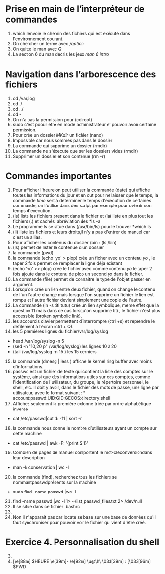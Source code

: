 # Prise en main de l’interpréteur de commandes
1. which renvoie le chemin des fichiers qui est exécuté dans l'environnement courant.
2. On chercher un terme  avec  */option*
3. On quitte le man avec *Q*
4. La section 6 du man  decris les jeux  *man 6 intro*

# Navigation dans l’arborescence des fichiers
1. cd  /var/log
2. cd ./ 
3. cd ../ 
4. cd - 
5. On n'a pas la permission pour (cd root)  
6. sudo c'est poour etre en mode administrateur et pouvoir avoir certaine permission.
7. Pour crée un dossier *MKdir* un fichier (nano)
8. Impossible car nous sommes pas dans le dossier 
9. La commande qui supprime un dossier (rmdir)
10. La commande ne s'éxecute que sur les dossiers vides (rmdir) 
11. Supprimer un dossier et son contenue  (rm -r)

# Commandes importantes
1. Pour afficher l'heure on peut utiliser la commande (date) qui affiche toutes les informations du jour et un cut pour ne laisser que le temps, la commande *time* sert à determiner le temps d'execution de certaines commande, on l'utilise dans des script par exemple pour ovtenir son temps d'execution.
2. (ls) liste les fichiers present dans le fichier  et (la) liste en plus tout les fichiers (.) et cachés, abréviation des *ls -a 
3. Le programme ls se situe dans (/usr/bin/ls) pour le trouver *which ls
4. (ll) liste les fichiers et leurs droits,il n'y a pas d'entrer de manuel car c'est un allias.
5. Pour afficher les contenus du dossier /bin : (ls /bin)
6. (ls) permet de lister le contenue d'un dossier
7. la commande (pwd)
8. la commande (echo 'yo' > plop) crée un ficher avec un contenu *yo* , le taper 2 fois permet de remplacer la ligne  déja existant
9. (echo 'yo' >> plop) crée le fichier avec comme contenu *yo* le taper 2 fois ajoute dans le contenu de plop  un second *yo* dans le fichier.
10. La commande (file) permet de connaitre le type de l'objet passer en argument.
11. Lorsqu'on crée un lien entre deux fichier, quand on change le contenu de l'un l'autre change mais lorsque l'on supprime un fichier le lien est rompu et l'autre fichier devient simplement une copie de l'autre.
12. La commande (ln -s titi tutu) crée un lien symbolique, meme  effet que la question 11 mais dans ce cas lorsqu'on supprime  titi , le  fichier n'est plus accessible (broken symbolic link).
13. les accourcis clavier permettent d’interrompre (ctrl +s) et reprendre le défilement à l’écran (ctrl + Q).
14. les 5 premières lignes du fichier/var/log/syslog 
  * head /var/log/syslog -n 5
  * (sed -n "10,20 p" /var/log/syslog) les lignes 10 à 20
  * (tail /var/log/syslog -n 15 ) les 15 derniers
 15. la commande (dmesg | less ) affiche le kernel ring buffer avec moins d'informations.
 16. passwd est un fichier de texte qui contient la liste des comptes sur le système, ainsi que des informations utiles sur ces comptes, comme l'identification de l'utilisateur, du groupe, le répertoire personnel, le shell, etc. Il doit y avoir, dans le fichier des mots de passe, une ligne par utilisateur, avec le format suivant : * account:passwd:UID:GID:GECOS:directory:shell 
17. Aﬀichez seulement la première colonne triée par ordre alphabétique inverse
*  cat /etc/passwd|cut d: -f1  | sort -r
18. la commande nous donne le nombre d’utilisateurs ayant un compte sur cette machine
  * cat /etc/passwd | awk -F: '{print $ 1}'
19. Combien de pages de manuel comportent le mot-cléconversiondans leur description
  * man -k conservation | wc -l 
20. la commande (find), recherchez tous les fichiers se nommantpasswdprésents sur la machine
  * sudo find -name passwd |wc -l
21. find -name passwd |wc -l  1> ~/list_passwd_files.txt 2> /dev/null
22. Il se situe dans ce fichier .bashrc
23.
24. Non il n'apparait pas car locate se base sur une base de données qu'il faut synchroniser pour pouvoir voir le fichier qui vient d'être créé.

# Exercice 4. Personnalisation du shell

3. 
4. \[\e[88m] $HEURE \e[39m]- \e[92m] \u@\h\ \033[39m] : [\033[96m\] $PWD

